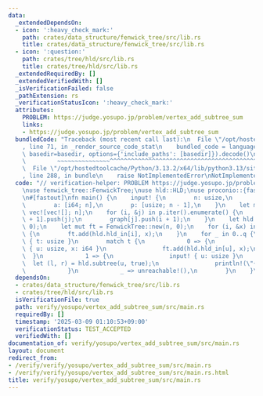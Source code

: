 ```yaml
---
data:
  _extendedDependsOn:
  - icon: ':heavy_check_mark:'
    path: crates/data_structure/fenwick_tree/src/lib.rs
    title: crates/data_structure/fenwick_tree/src/lib.rs
  - icon: ':question:'
    path: crates/tree/hld/src/lib.rs
    title: crates/tree/hld/src/lib.rs
  _extendedRequiredBy: []
  _extendedVerifiedWith: []
  _isVerificationFailed: false
  _pathExtension: rs
  _verificationStatusIcon: ':heavy_check_mark:'
  attributes:
    PROBLEM: https://judge.yosupo.jp/problem/vertex_add_subtree_sum
    links:
    - https://judge.yosupo.jp/problem/vertex_add_subtree_sum
  bundledCode: "Traceback (most recent call last):\n  File \"/opt/hostedtoolcache/Python/3.13.2/x64/lib/python3.13/site-packages/onlinejudge_verify/documentation/build.py\"\
    , line 71, in _render_source_code_stat\n    bundled_code = language.bundle(stat.path,\
    \ basedir=basedir, options={'include_paths': [basedir]}).decode()\n          \
    \         ~~~~~~~~~~~~~~~^^^^^^^^^^^^^^^^^^^^^^^^^^^^^^^^^^^^^^^^^^^^^^^^^^^^^^^^^^^^^^^^^^\n\
    \  File \"/opt/hostedtoolcache/Python/3.13.2/x64/lib/python3.13/site-packages/onlinejudge_verify/languages/rust.py\"\
    , line 288, in bundle\n    raise NotImplementedError\nNotImplementedError\n"
  code: "// verification-helper: PROBLEM https://judge.yosupo.jp/problem/vertex_add_subtree_sum\n\
    \nuse fenwick_tree::FenwickTree;\nuse hld::HLD;\nuse proconio::{fastout, input};\n\
    \n#[fastout]\nfn main() {\n    input! {\n        n: usize,\n        q: usize,\n\
    \        a: [i64; n],\n        p: [usize; n - 1],\n    }\n    let mut graph =\
    \ vec![vec![]; n];\n    for (i, &j) in p.iter().enumerate() {\n        graph[i\
    \ + 1].push(j);\n        graph[j].push(i + 1);\n    }\n    let hld = HLD::new(graph,\
    \ 0);\n    let mut ft = FenwickTree::new(n, 0);\n    for (i, &x) in a.iter().enumerate()\
    \ {\n        ft.add(hld.hld_in[i], x);\n    }\n    for _ in 0..q {\n        input!\
    \ { t: usize }\n        match t {\n            0 => {\n                input!\
    \ { u: usize, x: i64 }\n                ft.add(hld.hld_in[u], x);\n          \
    \  }\n            1 => {\n                input! { u: usize }\n              \
    \  let (l, r) = hld.subtree(u, true);\n                println!(\"{}\", ft.sum(l..r));\n\
    \            }\n            _ => unreachable!(),\n        }\n    }\n}\n"
  dependsOn:
  - crates/data_structure/fenwick_tree/src/lib.rs
  - crates/tree/hld/src/lib.rs
  isVerificationFile: true
  path: verify/yosupo/vertex_add_subtree_sum/src/main.rs
  requiredBy: []
  timestamp: '2025-03-09 01:10:53+09:00'
  verificationStatus: TEST_ACCEPTED
  verifiedWith: []
documentation_of: verify/yosupo/vertex_add_subtree_sum/src/main.rs
layout: document
redirect_from:
- /verify/verify/yosupo/vertex_add_subtree_sum/src/main.rs
- /verify/verify/yosupo/vertex_add_subtree_sum/src/main.rs.html
title: verify/yosupo/vertex_add_subtree_sum/src/main.rs
---
```

